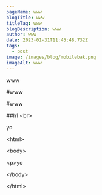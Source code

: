 ```yaml
---
pageName: www
blogTitle: www
titleTag: www
blogDescription: www
author: www
date: 2023-01-31T11:45:48.732Z
tags:
  - post
image: /images/blog/mobilebak.png
imageAlt: www
---
```

w﻿ww

\#﻿www

\#www

\#﻿#h1
<﻿br>

y﻿o

<﻿html> 

<﻿body>

<﻿p>yo</p>

<﻿/body>

<﻿/html>